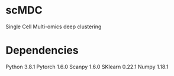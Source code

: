 # scMDC
Single Cell Multi-omics deep clustering
# Dependencies
Python 3.8.1
Pytorch 1.6.0
Scanpy 1.6.0
SKlearn 0.22.1
Numpy 1.18.1
